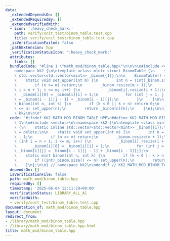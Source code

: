 ```yaml
---
data:
  _extendedDependsOn: []
  _extendedRequiredBy: []
  _extendedVerifiedWith:
  - icon: ':heavy_check_mark:'
    path: verify/unit_test/binom_table.test.cpp
    title: verify/unit_test/binom_table.test.cpp
  _isVerificationFailed: false
  _pathExtension: hpp
  _verificationStatusIcon: ':heavy_check_mark:'
  attributes:
    links: []
  bundledCode: "#line 1 \"math_mod/binom_table.hpp\"\n\n\n\n#include <vector>\n\n\
    namespace kk2 {\n\ntemplate <class mint> struct BinomTable {\n    static inline\
    \ std::vector<std::vector<mint>> _binom{{1}};\n\n    BinomTable() = delete;\n\n\
    \    static void set_upper(int m) {\n        int n = (int)_binom.size() - 1;\n\
    \        if (n >= m) return;\n        _binom.resize(m + 1);\n        for (int\
    \ i = n + 1; i <= m; i++) {\n            _binom[i].resize(i + 1);\n          \
    \  _binom[i][0] = _binom[i][i] = 1;\n            for (int j = 1; j < i; j++) _binom[i][j]\
    \ = _binom[i - 1][j - 1] + _binom[i - 1][j];\n        }\n    }\n\n    static mint\
    \ binom(int n, int k) {\n        if (k < 0 || k > n) return 0;\n        if ((int)_binom.size()\
    \ <= n) set_upper(n);\n        return _binom[n][k];\n    }\n};\n\n} // namespace\
    \ kk2\n\n\n"
  code: "#ifndef KK2_MATH_MOD_BINOM_TABLE_HPP\n#define KK2_MATH_MOD_BINOM_TABLE_HPP\
    \ 1\n\n#include <vector>\n\nnamespace kk2 {\n\ntemplate <class mint> struct BinomTable\
    \ {\n    static inline std::vector<std::vector<mint>> _binom{{1}};\n\n    BinomTable()\
    \ = delete;\n\n    static void set_upper(int m) {\n        int n = (int)_binom.size()\
    \ - 1;\n        if (n >= m) return;\n        _binom.resize(m + 1);\n        for\
    \ (int i = n + 1; i <= m; i++) {\n            _binom[i].resize(i + 1);\n     \
    \       _binom[i][0] = _binom[i][i] = 1;\n            for (int j = 1; j < i; j++)\
    \ _binom[i][j] = _binom[i - 1][j - 1] + _binom[i - 1][j];\n        }\n    }\n\n\
    \    static mint binom(int n, int k) {\n        if (k < 0 || k > n) return 0;\n\
    \        if ((int)_binom.size() <= n) set_upper(n);\n        return _binom[n][k];\n\
    \    }\n};\n\n} // namespace kk2\n\n#endif // KK2_MATH_MOD_BINOM_TABLE_HPP\n"
  dependsOn: []
  isVerificationFile: false
  path: math_mod/binom_table.hpp
  requiredBy: []
  timestamp: '2025-06-04 12:11:29+09:00'
  verificationStatus: LIBRARY_ALL_AC
  verifiedWith:
  - verify/unit_test/binom_table.test.cpp
documentation_of: math_mod/binom_table.hpp
layout: document
redirect_from:
- /library/math_mod/binom_table.hpp
- /library/math_mod/binom_table.hpp.html
title: math_mod/binom_table.hpp
---
```

